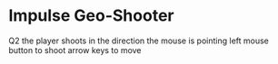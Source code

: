 # Impulse Geo-Shooter
 Q2
the player shoots in the direction the mouse is pointing
left mouse button to shoot
arrow keys to move 

